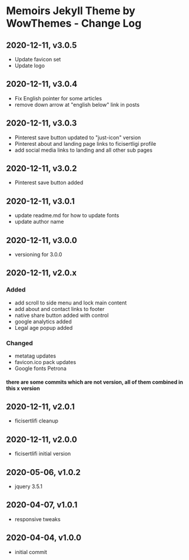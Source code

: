 # Memoirs Jekyll Theme by WowThemes - Change Log

## 2020-12-11, v3.0.5
- Update favicon set
- Update logo

## 2020-12-11, v3.0.4
- Fix English pointer for some articles
- remove down arrow at "english below" link in posts

## 2020-12-11, v3.0.3
- Pinterest save button updated to "just-icon" version
- Pinterest about and landing page links to ficisertligi profile
- add social media links to landing and all other sub pages

## 2020-12-11, v3.0.2
- Pinterest save button added

## 2020-12-11, v3.0.1
- update readme.md for how to update fonts
- update author name

## 2020-12-11, v3.0.0
- versioning for 3.0.0

## 2020-12-11, v2.0.x
### Added
- add scroll to side menu and lock main content
- add about and contact links to footer
- native share button added with control
- google analytics added
- Legal age popup added
### Changed
- metatag updates
- favicon.ico pack updates
- Google fonts Petrona
#### there are some commits which are not version, all of them combined in this x version

## 2020-12-11, v2.0.1
- ficisertlifi cleanup

## 2020-12-11, v2.0.0
- ficisertlifi initial version

## 2020-05-06, v1.0.2
- jquery 3.5.1

## 2020-04-07, v1.0.1
- responsive tweaks

## 2020-04-04, v1.0.0
- initial commit